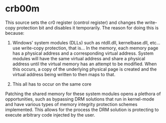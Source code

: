 # crb00m

This source sets the cr0 register (control register) and changes the write-copy protection bit and disables it temporarily. The reason for doing this is because:

1) Windows' system modules (DLLs) such as ntdll.dll, kernelbase.dll, etc... use write-copy protection, that is... In the memory, each memory page has a physical address and a corresponding virtual address. System modules will have the same virtual address and share a physical address until the virtual memory has an attempt to be modified. When this occurs, a copy of the underlying physical page is created and the virtual address being written to then maps to that.

2) This all has to occur on the same core

Patching the shared memory for these system modules opens a plethora of opportunities, such as bypassing DRM solutions that run in kernel-mode and have various types of memory integrity protection schemes implemented. This allows for the process the DRM solution is protecting to execute arbitrary code injected by the user.
